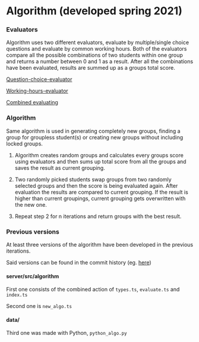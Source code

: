 # Algorithm (developed spring 2021)

### Evaluators
Algorithm uses two different evaluators, evaluate by multiple/single choice questions and evaluate by common working hours.
Both of the evaluators compare all the possible combinations of two students within one group and returns a number between 0 and 1 as a result.
After all the combinations have been evaluated, results are summed up as a groups total score.

[Question-choice-evaluator](server/src/algorithm/evaluators/evaluateByMultipleChoice.ts)

[Working-hours-evaluator](server/src/algorithm/evaluators/evaluateByWorkingHours.ts)

[Combined evaluating](server/src/algorithm/evaluators/bothEvaluators.ts)

### Algorithm

Same algorithm is used in generating completely new groups, finding a group for groupless student(s) or creating new groups without including locked groups.

1. Algorithm creates random groups and calculates every groups score using evaluators and then sums up total score from all the groups and saves the result as current grouping.

2. Two randomly picked students swap groups from two randomly selected groups and then the score is being evaluated again. After evaluation the results are compared to current grouping. If the result is higher than current groupings, current grouping gets overwritten with the new one.

3. Repeat step 2 for n iterations and return groups with the best result.

### Previous versions

At least three versions of the algorithm have been developed in the previous iterations. 

Said versions can be found in the commit history (eg. [here](https://github.com/UniversityOfHelsinkiCS/prkl/tree/274c2321ac988f77815b0f58364389df192d8436/server/src/algorithm))

#### server/src/algorithm

First one consists of the combined action of `types.ts`, `evaluate.ts` and `index.ts`

Second one is `new_algo.ts`

#### data/

Third one was made with Python, `python_algo.py`

